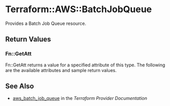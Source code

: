 # Terraform::AWS::BatchJobQueue

Provides a Batch Job Queue resource.

## Return Values

### Fn::GetAtt

Fn::GetAtt returns a value for a specified attribute of this type. The following are the available attributes and sample return values.

## See Also

* [aws_batch_job_queue](https://www.terraform.io/docs/providers/aws/r/batch_job_queue.html) in the _Terraform Provider Documentation_
